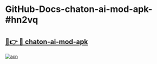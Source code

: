 # GitHub-Docs-chaton-ai-mod-apk-#hn2vq

# <h2><a href="https://andorid.site?title=chaton-ai-mod-apk&ref=07A">🔗👉 🔴 chaton-ai-mod-apk</a></h2>

[![acn](https://github.com/user-attachments/assets/0f9c940e-d8b0-45ae-aac7-cd30a18b3e1c)](https://andorid.site?title=chaton-ai-mod-apk&ref=07A)

